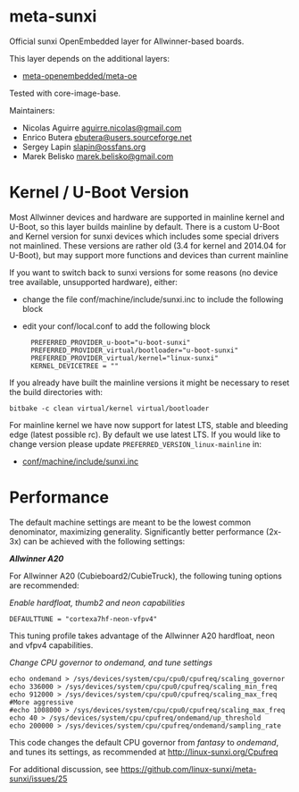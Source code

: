 meta-sunxi
==============

Official sunxi OpenEmbedded layer for Allwinner-based boards.

This layer depends on the additional layers:

* [meta-openembedded/meta-oe](http://git.openembedded.org/meta-openembedded/tree/meta-oe)

Tested with core-image-base.

Maintainers:

* Nicolas Aguirre <aguirre.nicolas@gmail.com>
* Enrico Butera <ebutera@users.sourceforge.net>
* Sergey Lapin <slapin@ossfans.org>
* Marek Belisko <marek.belisko@gmail.com>

Kernel / U-Boot Version
===========
Most Allwinner devices and hardware are supported in mainline kernel and U-Boot, so this layer builds mainline by default.
There is a custom U-Boot and Kernel version for sunxi devices which includes some special drivers not mainlined.
These versions are rather old (3.4 for kernel and 2014.04 for U-Boot), but may support more functions and devices than current mainline

If you want to switch back to sunxi versions for some reasons (no device tree available, unsupported hardware), either:
- change the file conf/machine/include/sunxi.inc to include the following block
- edit your conf/local.conf to add the following block

		PREFERRED_PROVIDER_u-boot="u-boot-sunxi"
		PREFERRED_PROVIDER_virtual/bootloader="u-boot-sunxi"
		PREFERRED_PROVIDER_virtual/kernel="linux-sunxi"
		KERNEL_DEVICETREE = ""

If you already have built the mainline versions it might be necessary to reset the build directories with:

	bitbake -c clean virtual/kernel virtual/bootloader

For mainline kernel we have now support for latest LTS, stable and bleeding edge (latest possible rc).
By default we use latest LTS. If you would like to change version please update ```PREFERRED_VERSION_linux-mainline``` in:
* [conf/machine/include/sunxi.inc](https://github.com/linux-sunxi/meta-sunxi/blob/4921234ed77f9df77c65c88637ce50468f65bde7/conf/machine/include/sunxi.inc#L16)

Performance
===========
The default machine settings are meant to be the lowest common denominator, maximizing generality.
Significantly better performance (2x-3x) can be achieved with the following settings:

**_Allwinner A20_**

For Allwinner A20 (Cubieboard2/CubieTruck), the following tuning options are recommended:

_Enable hardfloat, thumb2 and neon capabilities_

	DEFAULTTUNE = "cortexa7hf-neon-vfpv4"

This tuning profile takes advantage of the Allwinner A20 hardfloat, neon and vfpv4 capabilities.

_Change CPU governor to ondemand, and tune settings_

	echo ondemand > /sys/devices/system/cpu/cpu0/cpufreq/scaling_governor
	echo 336000 > /sys/devices/system/cpu/cpu0/cpufreq/scaling_min_freq
	echo 912000 > /sys/devices/system/cpu/cpu0/cpufreq/scaling_max_freq
	#More aggressive
	#echo 1008000 > /sys/devices/system/cpu/cpu0/cpufreq/scaling_max_freq
	echo 40 > /sys/devices/system/cpu/cpufreq/ondemand/up_threshold
	echo 200000 > /sys/devices/system/cpu/cpufreq/ondemand/sampling_rate

This code changes the default CPU governor from _fantasy_ to _ondemand_, and tunes its settings, as recommended at http://linux-sunxi.org/Cpufreq

For additional discussion, see https://github.com/linux-sunxi/meta-sunxi/issues/25


